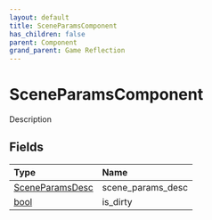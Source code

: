 ```yaml
---
layout: default
title: SceneParamsComponent
has_children: false
parent: Component
grand_parent: Game Reflection
---
```

# SceneParamsComponent
Description 

## Fields

| Type | Name |
|:----------|:--------------|
| [SceneParamsDesc](/riftbreaker-wiki/docs/game-reflection/components/scene_params_desc/) | scene_params_desc |
| [bool](/riftbreaker-wiki/docs/game-reflection/components/bool/) | is_dirty |


